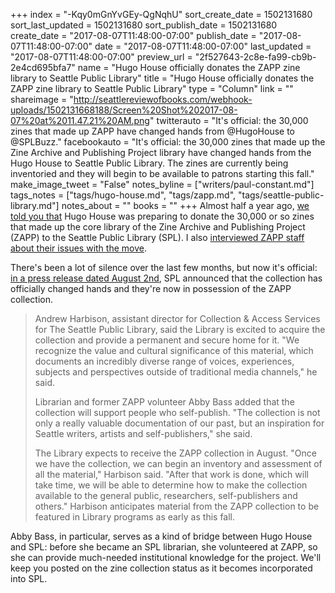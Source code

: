+++
index = "-Kqy0mGnYvGEy-QgNqhU"
sort_create_date = 1502131680
sort_last_updated = 1502131680
sort_publish_date = 1502131680
create_date = "2017-08-07T11:48:00-07:00"
publish_date = "2017-08-07T11:48:00-07:00"
date = "2017-08-07T11:48:00-07:00"
last_updated = "2017-08-07T11:48:00-07:00"
preview_url = "2f527643-2c8e-fa99-cb9b-2e4cd695bfa7"
name = "Hugo House officially donates the ZAPP zine library to Seattle Public Library"
title = "Hugo House officially donates the ZAPP zine library to Seattle Public Library"
type = "Column"
link = ""
shareimage = "http://seattlereviewofbooks.com/webhook-uploads/1502131668188/Screen%20Shot%202017-08-07%20at%2011.47.21%20AM.png"
twitterauto = "It's official: the 30,000 zines that made up ZAPP have changed hands from @HugoHouse to @SPLBuzz."
facebookauto = "It's official: the 30,000 zines that made up the Zine Archive and Publishing Project library  have changed hands from the Hugo House to Seattle Public Library. The zines are currently being inventoried and they will begin to be available to patrons starting this fall."
make_image_tweet = "False"
notes_byline = ["writers/paul-constant.md"]
tags_notes = ["tags/hugo-house.md", "tags/zapp.md", "tags/seattle-public-library.md"]
notes_about = ""
books = ""
+++
Almost half a year ago, [we told you that](http://www.seattlereviewofbooks.com/notes/2017/03/21/hugo-house-and-seattle-public-library-speak-up-about-the-state-of-zapps-zine-library/) Hugo House was preparing to donate the 30,000 or so zines that made up the core library of the Zine Archive and Publishing Project (ZAPP) to the Seattle Public Library (SPL). I also [interviewed ZAPP staff about their issues with the move](http://www.seattlereviewofbooks.com/notes/2017/03/27/talking-with-zapps-graham-isaac-and-emily-cabaniss-about-the-future-of-zine-culture-in-seattle/). 

There's been a lot of silence over the last few months, but now it's official: [in a press release dated August 2nd](http://www.spl.org/about-the-library/library-news-releases/hugo-house-donates-zapp-to-library-81), SPL announced that the collection has officially changed hands and they're now in possession of the ZAPP collection.

<blockquote><p>Andrew Harbison, assistant director for Collection & Access Services for The Seattle Public Library, said the Library is excited to acquire the collection and provide a permanent and secure home for it. "We recognize the value and cultural significance of this material, which documents an incredibly diverse range of voices, experiences, subjects and perspectives outside of traditional media channels," he said.</p>

<p>Librarian and former ZAPP volunteer Abby Bass added that the collection will support people who self-publish. "The collection is not only a really valuable documentation of our past, but an inspiration for Seattle writers, artists and self-publishers," she said.</p>

<p>The Library expects to receive the ZAPP collection in August. "Once we have the collection, we can begin an inventory and assessment of all the material," Harbison said. "After that work is done, which will take time, we will be able to determine how to make the collection available to the general public, researchers, self-publishers and others." Harbison anticipates material from the ZAPP collection to be featured in Library programs as early as this fall.</p></blockquote>

Abby Bass, in particular, serves as a kind of bridge between Hugo House and SPL: before she became an SPL librarian, she volunteered at ZAPP, so she can provide much-needed institutional knowledge for the project. We'll keep you posted on the zine collection status as it becomes incorporated into SPL.